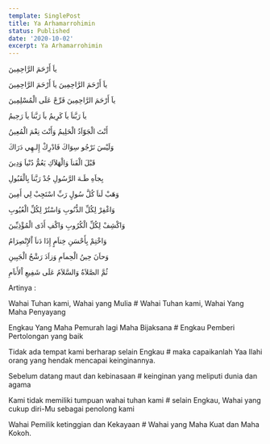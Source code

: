 ```yaml
---
template: SinglePost
title: Ya Arhamarrohimin
status: Published
date: '2020-10-02'
excerpt: Ya Arhamarrohimin
---
```


ياَ أَرْحَمَ الرَّاحِمِينَ

ياَ أَرْحَمَ الرَّاحِمِينَ ياَ أَرْحَمَ الرَّاحِمِينَ

ياَ أَرْحَمَ الرَّاحِمِينَ فَرِّجْ عَلَى الْمُسْلِمِينَ

ياَ رَبَّناَ ياَ كَرِيمُ ياَ رَبَّناَ ياَ رَحِيمُ

أَنْتَ الْجَوّاَدُ الْحَلِيمُ وَأَنْتَ نِعْمَ الْمُعِينُ

وَلَيْسَ نَرْجُو سِوَاكَ فَادْرِكْ إِلـهِي دَرَاكَ

قَبْلَ الْفَناَ وَالْهَلاَكِ يَعُمُّ دُنْياَ وَدِينَ

بِجاَهِ طَـهَ الرَّسُولِ جُدْ رَبَّناَ بِالْقَبُولِ

وَهَبْ لَناَ كُلَّ سُولٍ رَبِّ اسْتَجِبْ لِي أَمِينَ

وَاغْفِرْ لِكُلِّ الذُّنُوبِ وَاسْتُرْ لِكُلِّ الْعُيُوبِ

وَاكْشِفْ لِكُلِّ الْكُرُوبِ وَاكْفِ أَذَى الْمُؤْذِيِّينَ

وَاخْتِمْ بِأَحْسَنِ خِتاَمٍ إِذَا دَناَ اْلإِنْصِرَامُ

وَحاَنَ حِينُ الْحِماَمِ وَزاَدَ رَشْحُ الْجَبِينِ

ثُمَّ الصَّلاَةُ وَالسَّلاَمُ عَلَى شَفِيعِ اْلأَناَمِ


Artinya : 

Wahai Tuhan kami, Wahai yang Mulia # Wahai Tuhan kami, Wahai Yang Maha Penyayang

Engkau Yang Maha Pemurah lagi Maha Bijaksana # Engkau Pemberi Pertolongan yang baik

Tidak ada tempat kami berharap selain Engkau # maka capaikanlah Yaa Ilahi orang yang hendak mencapai keinginannya.

Sebelum datang maut dan kebinasaan # keinginan yang meliputi dunia dan agama

Kami tidak memiliki tumpuan wahai tuhan kami # selain Engkau, Wahai yang cukup diri-Mu sebagai penolong kami

Wahai Pemilik ketinggian dan Kekayaan # Wahai yang Maha Kuat dan Maha Kokoh.
